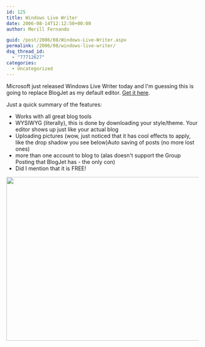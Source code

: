 ```yaml
---
id: 125
title: Windows Live Writer
date: 2006-08-14T12:12:50+00:00
author: Merill Fernando

guid: /post/2006/08/Windows-Live-Writer.aspx
permalink: /2006/08/windows-live-writer/
dsq_thread_id:
  - "77712627"
categories:
  - Uncategorized
---
```

<p>Microsoft just released Windows Live Writer today and I'm guessing this is going to replace BlogJet as my default editor. <a href="http://download.microsoft.com/download/f/9/a/f9a19f2d-cec4-4a25-9b0b-eb9655ea7561/Writer.msi">Get it here</a>.</p> <p>Just a quick summary of the features:</p> <ul> <li>Works with all great blog tools</li> <li>WYSIWYG (literally), this is done by downloading your style/theme. Your editor shows up just like your actual blog</li> <li>Uploading pictures (wow, just noticed that it has cool effects to apply, like the drop shadow you see below)Auto saving of posts (no more lost ones)</li> <li>more than one account to blog to (alas doesn't support the Group Posting that BlogJet has - the only con)</li> <li>Did I mention that it is FREE!</li></ul> <p><a href="http://www.merill.net/wp-content/uploads/contentbinary/bca2973c9e53_67A4/WindowsLiveWriter8.jpg" atomicselection="true"><img style="border-right: 0px; border-top: 0px; border-left: 0px; border-bottom: 0px" height="428" src="http://www.merill.net/wp-content/uploads/contentbinary/bca2973c9e53_67A4/WindowsLiveWriter_thumb6.jpg" width="640" border="0"></a></p>